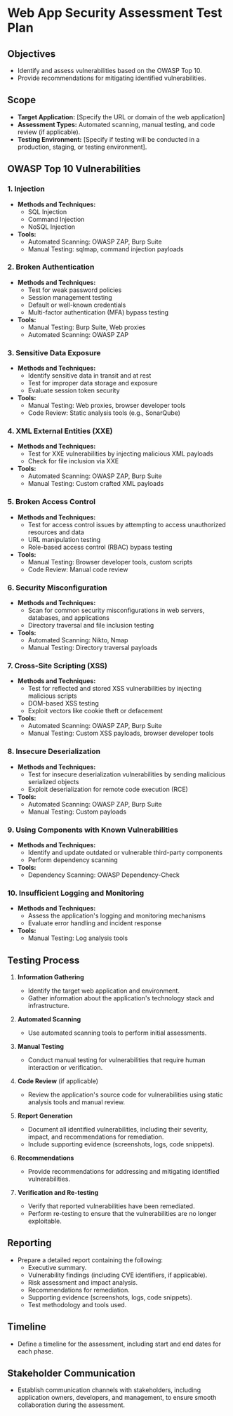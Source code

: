 # Web App Security Assessment Test Plan

## Objectives
- Identify and assess vulnerabilities based on the OWASP Top 10.
- Provide recommendations for mitigating identified vulnerabilities.

## Scope
- **Target Application:** [Specify the URL or domain of the web application]
- **Assessment Types:** Automated scanning, manual testing, and code review (if applicable).
- **Testing Environment:** [Specify if testing will be conducted in a production, staging, or testing environment].

## OWASP Top 10 Vulnerabilities

### 1. Injection
- **Methods and Techniques:**
  - SQL Injection
  - Command Injection
  - NoSQL Injection
- **Tools:**
  - Automated Scanning: OWASP ZAP, Burp Suite
  - Manual Testing: sqlmap, command injection payloads

### 2. Broken Authentication
- **Methods and Techniques:**
  - Test for weak password policies
  - Session management testing
  - Default or well-known credentials
  - Multi-factor authentication (MFA) bypass testing
- **Tools:**
  - Manual Testing: Burp Suite, Web proxies
  - Automated Scanning: OWASP ZAP

### 3. Sensitive Data Exposure
- **Methods and Techniques:**
  - Identify sensitive data in transit and at rest
  - Test for improper data storage and exposure
  - Evaluate session token security
- **Tools:**
  - Manual Testing: Web proxies, browser developer tools
  - Code Review: Static analysis tools (e.g., SonarQube)

### 4. XML External Entities (XXE)
- **Methods and Techniques:**
  - Test for XXE vulnerabilities by injecting malicious XML payloads
  - Check for file inclusion via XXE
- **Tools:**
  - Automated Scanning: OWASP ZAP, Burp Suite
  - Manual Testing: Custom crafted XML payloads

### 5. Broken Access Control
- **Methods and Techniques:**
  - Test for access control issues by attempting to access unauthorized resources and data
  - URL manipulation testing
  - Role-based access control (RBAC) bypass testing
- **Tools:**
  - Manual Testing: Browser developer tools, custom scripts
  - Code Review: Manual code review

### 6. Security Misconfiguration
- **Methods and Techniques:**
  - Scan for common security misconfigurations in web servers, databases, and applications
  - Directory traversal and file inclusion testing
- **Tools:**
  - Automated Scanning: Nikto, Nmap
  - Manual Testing: Directory traversal payloads

### 7. Cross-Site Scripting (XSS)
- **Methods and Techniques:**
  - Test for reflected and stored XSS vulnerabilities by injecting malicious scripts
  - DOM-based XSS testing
  - Exploit vectors like cookie theft or defacement
- **Tools:**
  - Automated Scanning: OWASP ZAP, Burp Suite
  - Manual Testing: Custom XSS payloads, browser developer tools

### 8. Insecure Deserialization
- **Methods and Techniques:**
  - Test for insecure deserialization vulnerabilities by sending malicious serialized objects
  - Exploit deserialization for remote code execution (RCE)
- **Tools:**
  - Automated Scanning: OWASP ZAP, Burp Suite
  - Manual Testing: Custom payloads

### 9. Using Components with Known Vulnerabilities
- **Methods and Techniques:**
  - Identify and update outdated or vulnerable third-party components
  - Perform dependency scanning
- **Tools:**
  - Dependency Scanning: OWASP Dependency-Check

### 10. Insufficient Logging and Monitoring
- **Methods and Techniques:**
  - Assess the application's logging and monitoring mechanisms
  - Evaluate error handling and incident response
- **Tools:**
  - Manual Testing: Log analysis tools

## Testing Process

1. **Information Gathering**
   - Identify the target web application and environment.
   - Gather information about the application's technology stack and infrastructure.

2. **Automated Scanning**
   - Use automated scanning tools to perform initial assessments.

3. **Manual Testing**
   - Conduct manual testing for vulnerabilities that require human interaction or verification.

4. **Code Review** (if applicable)
   - Review the application's source code for vulnerabilities using static analysis tools and manual review.

5. **Report Generation**
   - Document all identified vulnerabilities, including their severity, impact, and recommendations for remediation.
   - Include supporting evidence (screenshots, logs, code snippets).

6. **Recommendations**
   - Provide recommendations for addressing and mitigating identified vulnerabilities.

7. **Verification and Re-testing**
   - Verify that reported vulnerabilities have been remediated.
   - Perform re-testing to ensure that the vulnerabilities are no longer exploitable.

## Reporting

- Prepare a detailed report containing the following:
   - Executive summary.
   - Vulnerability findings (including CVE identifiers, if applicable).
   - Risk assessment and impact analysis.
   - Recommendations for remediation.
   - Supporting evidence (screenshots, logs, code snippets).
   - Test methodology and tools used.

## Timeline

- Define a timeline for the assessment, including start and end dates for each phase.

## Stakeholder Communication

- Establish communication channels with stakeholders, including application owners, developers, and management, to ensure smooth collaboration during the assessment.

